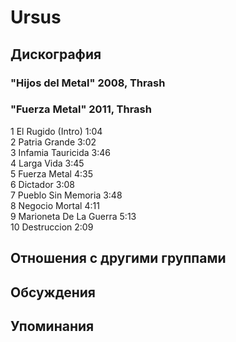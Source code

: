 # Ursus



## Дискография

### "Hijos del Metal" 2008, Thrash



### "Fuerza Metal" 2011, Thrash


1	El Rugido (Intro)	1:04	 
2	Patria Grande	3:02	 
3	Infamia Tauricida	3:46	 
4	Larga Vida	3:45	
5	Fuerza Metal	4:35	
6	Dictador	3:08	 
7	Pueblo Sin Memoria	3:48	 
8	Negocio Mortal	4:11	 
9	Marioneta De La Guerra	5:13	 
10	Destruccion	2:09	


## Отношения с другими группами


## Обсуждения


## Упоминания

